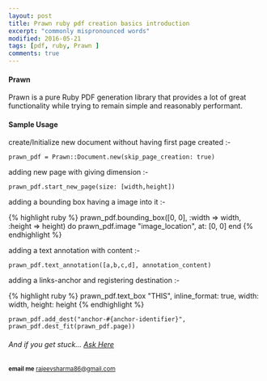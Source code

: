 ```yaml
---
layout: post
title: Prawn ruby pdf creation basics introduction  
excerpt: "commonly mispronounced words"
modified: 2016-05-21
tags: [pdf, ruby, Prawn ]
comments: true
---
```



#### Prawn
Prawn is a pure Ruby PDF generation library that provides a lot of great
functionality while trying to remain simple and reasonably performant.

#### Sample Usage 

create/Initialize new document without having first page created :-

`prawn_pdf = Prawn::Document.new(skip_page_creation: true)`

adding new page with giving dimension :-
     
`prawn_pdf.start_new_page(size: [width,height])` 

adding a bounding box having a image into it :-

{% highlight ruby %}
prawn_pdf.bounding_box([0, 0], :width => width, :height => height) do
prawn_pdf.image "image_location", at: [0, 0]
end
{% endhighlight %}

adding a text annotation with content :-

`prawn_pdf.text_annotation([a,b,c,d], annotation_content)`

adding a links-anchor and registering destination :-

{% highlight ruby %}
prawn_pdf.text_box "<link anchor='anchor-#{anchor-identifier}'>THIS</link>",
                   inline_format: true, width: width, height: height
{% endhighlight %}
  
`prawn_pdf.add_dest("anchor-#{anchor-identifier}", prawn_pdf.dest_fit(prawn_pdf.page))`


######  And if you get stuck… [Ask Here](http://stackoverflow.com/)

<sup> <b>email me</b>  [rajeevsharma86@gmail.com](#myfootnote1)</sup>
